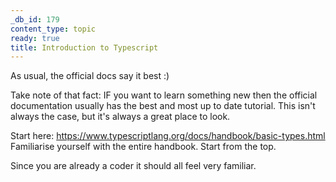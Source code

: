 ```yaml
---
_db_id: 179
content_type: topic
ready: true
title: Introduction to Typescript
---
```


As usual, the official docs say it best :)

Take note of that fact: IF you want to learn something new then the official documentation usually has the best and most up to date tutorial. This isn't always the case, but it's always a great place to look.

Start here: https://www.typescriptlang.org/docs/handbook/basic-types.html
Familiarise yourself with the entire handbook. Start from the top.

Since you are already a coder it should all feel very familiar.